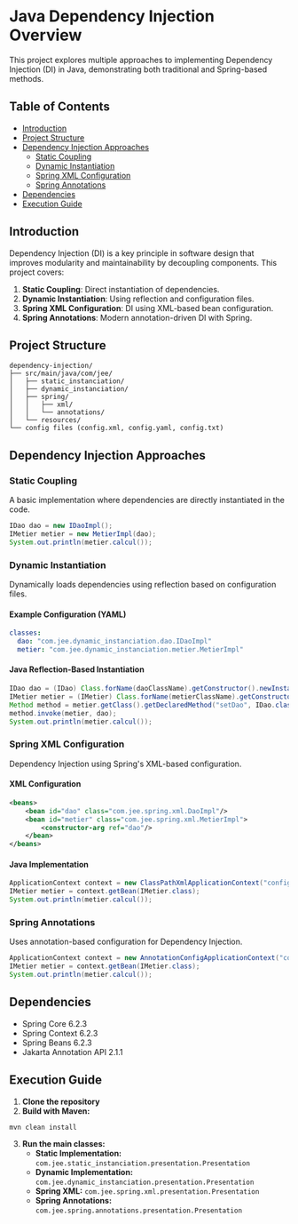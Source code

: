 # Java Dependency Injection Overview

This project explores multiple approaches to implementing Dependency Injection (DI) in Java, demonstrating both traditional and Spring-based methods.

## Table of Contents

- [Introduction](#introduction)
- [Project Structure](#project-structure)
- [Dependency Injection Approaches](#dependency-injection-approaches)
  - [Static Coupling](#static-coupling)
  - [Dynamic Instantiation](#dynamic-instantiation)
  - [Spring XML Configuration](#spring-xml-configuration)
  - [Spring Annotations](#spring-annotations)
- [Dependencies](#dependencies)
- [Execution Guide](#execution-guide)

## Introduction

Dependency Injection (DI) is a key principle in software design that improves modularity and maintainability by decoupling components. This project covers:

1. **Static Coupling**: Direct instantiation of dependencies.
2. **Dynamic Instantiation**: Using reflection and configuration files.
3. **Spring XML Configuration**: DI using XML-based bean configuration.
4. **Spring Annotations**: Modern annotation-driven DI with Spring.

## Project Structure

```
dependency-injection/
├── src/main/java/com/jee/
│   ├── static_instanciation/
│   ├── dynamic_instanciation/
│   ├── spring/
│   │   ├── xml/
│   │   └── annotations/
│   └── resources/
└── config files (config.xml, config.yaml, config.txt)
```

## Dependency Injection Approaches

### Static Coupling

A basic implementation where dependencies are directly instantiated in the code.

```java
IDao dao = new IDaoImpl();
IMetier metier = new MetierImpl(dao);
System.out.println(metier.calcul());
```

### Dynamic Instantiation

Dynamically loads dependencies using reflection based on configuration files.

#### Example Configuration (YAML)
```yaml
classes:
  dao: "com.jee.dynamic_instanciation.dao.IDaoImpl"
  metier: "com.jee.dynamic_instanciation.metier.MetierImpl"
```

#### Java Reflection-Based Instantiation
```java
IDao dao = (IDao) Class.forName(daoClassName).getConstructor().newInstance();
IMetier metier = (IMetier) Class.forName(metierClassName).getConstructor().newInstance();
Method method = metier.getClass().getDeclaredMethod("setDao", IDao.class);
method.invoke(metier, dao);
System.out.println(metier.calcul());
```

### Spring XML Configuration

Dependency Injection using Spring's XML-based configuration.

#### XML Configuration
```xml
<beans>
    <bean id="dao" class="com.jee.spring.xml.DaoImpl"/>
    <bean id="metier" class="com.jee.spring.xml.MetierImpl">
        <constructor-arg ref="dao"/>
    </bean>
</beans>
```

#### Java Implementation
```java
ApplicationContext context = new ClassPathXmlApplicationContext("config.xml");
IMetier metier = context.getBean(IMetier.class);
System.out.println(metier.calcul());
```

### Spring Annotations

Uses annotation-based configuration for Dependency Injection.

```java
ApplicationContext context = new AnnotationConfigApplicationContext("com.jee.spring.annotations");
IMetier metier = context.getBean(IMetier.class);
System.out.println(metier.calcul());
```

## Dependencies

- Spring Core 6.2.3
- Spring Context 6.2.3
- Spring Beans 6.2.3
- Jakarta Annotation API 2.1.1

## Execution Guide

1. **Clone the repository**
2. **Build with Maven:**

```bash
mvn clean install
```

3. **Run the main classes:**
   - **Static Implementation:** `com.jee.static_instanciation.presentation.Presentation`
   - **Dynamic Implementation:** `com.jee.dynamic_instanciation.presentation.Presentation`
   - **Spring XML:** `com.jee.spring.xml.presentation.Presentation`
   - **Spring Annotations:** `com.jee.spring.annotations.presentation.Presentation`

